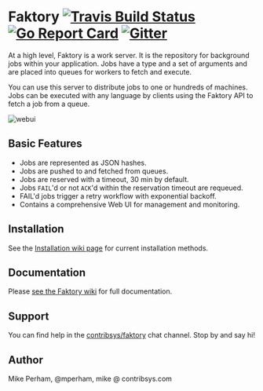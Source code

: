 # Faktory [![Travis Build Status](https://travis-ci.org/contribsys/faktory.svg?branch=master)](https://travis-ci.org/contribsys/faktory?branch=master) [![Go Report Card](https://goreportcard.com/badge/github.com/contribsys/faktory)](https://goreportcard.com/report/github.com/contribsys/faktory) [![Gitter](https://badges.gitter.im/contribsys/facktory.svg)](https://gitter.im/contribsys/faktory)

At a high level, Faktory is a work server.  It is the repository for
background jobs within your application. Jobs have a type and a set of
arguments and are placed into queues for workers to fetch and execute.

You can use this server to distribute jobs to one or hundreds of
machines. Jobs can be executed with any language by clients using
the Faktory API to fetch a job from a queue.

![webui](https://raw.githubusercontent.com/contribsys/faktory/master/docs/webui.png)

## Basic Features

- Jobs are represented as JSON hashes.
- Jobs are pushed to and fetched from queues.
- Jobs are reserved with a timeout, 30 min by default.
- Jobs `FAIL`'d or not `ACK`'d within the reservation timeout are requeued.
- FAIL'd jobs trigger a retry workflow with exponential backoff.
- Contains a comprehensive Web UI for management and monitoring.

## Installation

See the [Installation wiki page](https://github.com/contribsys/faktory/wiki/Installation) for current installation methods.

## Documentation

Please [see the Faktory wiki](https://github.com/contribsys/faktory/wiki) for full documentation.

## Support

You can find help in the [contribsys/faktory](https://gitter.im/contribsys/faktory) chat channel. Stop by and say hi!

## Author

Mike Perham, @mperham, mike @ contribsys.com
